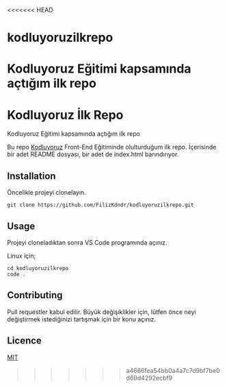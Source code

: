 <<<<<<< HEAD
# kodluyoruzilkrepo
Kodluyoruz Eğitimi kapsamında açtığım ilk repo 
=======
# Kodluyoruz İlk Repo
Kodluyoruz Eğitimi kapsamında açtığım ilk repo

Bu repo [Kodluyoruz](https://www.kodluyoruz.org/) Front-End Eğitiminde olulturduğum ilk repo. İçerisinde bir adet README dosyası, bir adet de index.html barındırıyor.

## Installation
Öncelikle projeyi clonelayın. 

 ```
 git clone https://github.com/FilizKdndr/kodluyoruzilkrepo.git 
 ```
 ## Usage
 Projeyi cloneladıktan sonra VS Code programında açınız.
 
 Linux için;
 
 ```
 cd kodluyoruzilkrepo 
 code .
 ```
 ## Contributing
 Pull requestler kabul edilir. Büyük değişiklikler için, lütfen önce neyi değiştirmek istediğinizi tartışmak için bir konu açınız.
 
 ## Licence
 [MIT](https://choosealicense.com/licenses/mit/)
>>>>>>> a4666fea54bb0a4a7c7d9bf7be0d69d4292ecbf9
